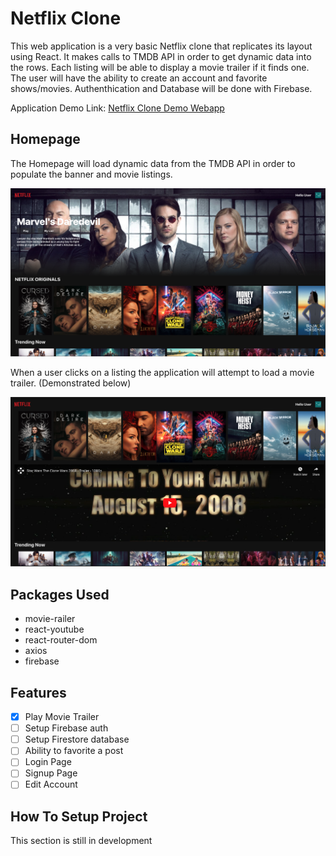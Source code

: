 # Netflix Clone

This web application is a very basic Netflix clone that replicates its layout using React. It makes calls to TMDB API in order to get dynamic data into the rows. Each listing will be able to display a movie trailer if it finds one. The user will have the ability to create an account and favorite shows/movies. Authenthication and Database will be done with Firebase.

Application Demo Link: [Netflix Clone Demo Webapp](https://netflix-clone.sauldesigns.me)

## Homepage

The Homepage will load dynamic data from the TMDB API in order to populate the banner and movie listings.

![Homepage](./screenshots/homepage.png)

When a user clicks on a listing the application will attempt to load a movie trailer.
(Demonstrated below)

![Trailer View](./screenshots/trailer_view.png)

## Packages Used

- movie-railer
- react-youtube
- react-router-dom
- axios
- firebase

## Features

- [x] Play Movie Trailer
- [ ] Setup Firebase auth
- [ ] Setup Firestore database
- [ ] Ability to favorite a post
- [ ] Login Page
- [ ] Signup Page
- [ ] Edit Account

## How To Setup Project

This section is still in development
